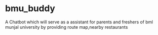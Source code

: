 # bmu_buddy
A Chatbot which will serve as a assistant for parents and freshers of bml munjal university by providing route map,nearby restaurants
